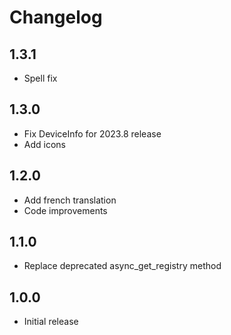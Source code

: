 # Changelog

## 1.3.1

- Spell fix

## 1.3.0

- Fix DeviceInfo for 2023.8 release
- Add icons

## 1.2.0

- Add french translation
- Code improvements

## 1.1.0

- Replace deprecated async_get_registry method

## 1.0.0

- Initial release
